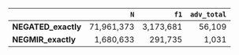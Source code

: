 |                     |        `N` |      `f1` |   `adv_total` |
|:--------------------|-----------:|----------:|--------------:|
| **NEGATED_exactly** | 71,961,373 | 3,173,681 |        56,109 |
| **NEGMIR_exactly**  |  1,680,633 |   291,735 |         1,031 |